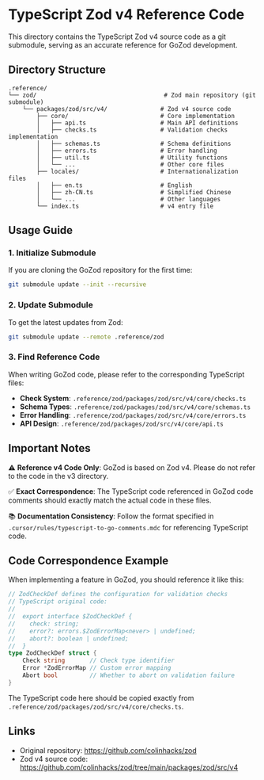 # TypeScript Zod v4 Reference Code

This directory contains the TypeScript Zod v4 source code as a git submodule, serving as an accurate reference for GoZod development.

## Directory Structure

```
.reference/
└── zod/                                    # Zod main repository (git submodule)
    └── packages/zod/src/v4/               # Zod v4 source code
        ├── core/                          # Core implementation
        │   ├── api.ts                     # Main API definitions
        │   ├── checks.ts                  # Validation checks implementation
        │   ├── schemas.ts                 # Schema definitions
        │   ├── errors.ts                  # Error handling
        │   ├── util.ts                    # Utility functions
        │   └── ...                        # Other core files
        ├── locales/                       # Internationalization files
        │   ├── en.ts                      # English
        │   ├── zh-CN.ts                   # Simplified Chinese
        │   └── ...                        # Other languages
        └── index.ts                       # v4 entry file
```

## Usage Guide

### 1. Initialize Submodule

If you are cloning the GoZod repository for the first time:

```bash
git submodule update --init --recursive
```

### 2. Update Submodule

To get the latest updates from Zod:

```bash
git submodule update --remote .reference/zod
```

### 3. Find Reference Code

When writing GoZod code, please refer to the corresponding TypeScript files:

- **Check System**: `.reference/zod/packages/zod/src/v4/core/checks.ts`
- **Schema Types**: `.reference/zod/packages/zod/src/v4/core/schemas.ts`
- **Error Handling**: `.reference/zod/packages/zod/src/v4/core/errors.ts`
- **API Design**: `.reference/zod/packages/zod/src/v4/core/api.ts`

## Important Notes

⚠️ **Reference v4 Code Only**: GoZod is based on Zod v4. Please do not refer to the code in the v3 directory.

✅ **Exact Correspondence**: The TypeScript code referenced in GoZod code comments should exactly match the actual code in these files.

📚 **Documentation Consistency**: Follow the format specified in `.cursor/rules/typescript-to-go-comments.mdc` for referencing TypeScript code.

## Code Correspondence Example

When implementing a feature in GoZod, you should reference it like this:

```go
// ZodCheckDef defines the configuration for validation checks
// TypeScript original code:
//
//	export interface $ZodCheckDef {
//	  check: string;
//	  error?: errors.$ZodErrorMap<never> | undefined;
//	  abort?: boolean | undefined;
//	}
type ZodCheckDef struct {
	Check string       // Check type identifier
	Error *ZodErrorMap // Custom error mapping  
	Abort bool         // Whether to abort on validation failure
}
```

The TypeScript code here should be copied exactly from `.reference/zod/packages/zod/src/v4/core/checks.ts`.

## Links

- Original repository: https://github.com/colinhacks/zod
- Zod v4 source code: https://github.com/colinhacks/zod/tree/main/packages/zod/src/v4 
